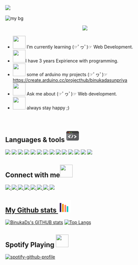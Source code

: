 ![](https://komarev.com/ghpvc/?username=BinukaDs&color=red)

![my bg](https://user-images.githubusercontent.com/77571607/147807714-564ac943-91fe-47bd-94de-926856a0ca60.jpg)

<p align="center">
   <img src="https://readme-typing-svg.herokuapp.com?font=Roboto+Mono&color=%23F74524&size=30&center=true&vCenter=true&lines=I+am+BinukaDs;A+frontend+developer;A+15yrs+old+programmer;A+tech+guy;Connect+with+me+:)">
</p>






- <img src="http://itdev161.matcitdevelopment.org/ClassSection/Spring/Student07/image/programmer.gif-c200" height="40" width="40" /> I’m currently learning (☞ﾟヮﾟ)☞  Web Development.
- <img src="https://monophy.com/media/CEHtFH3rJ6xdhBUKIT/monophy.gif" height="40" width="40" />I have 3 years Expirience with programming.
- <img src="https://i0.wp.com/www.redrollmedia.com/wp-content/uploads/2018/11/coding-eco-wo-gif.gif?ssl=1" height="40" width="40" /> some of arduino my projects (☞ﾟヮﾟ)☞  https://create.arduino.cc/projecthub/binukadasunpriya
- <img src="https://c.tenor.com/TyhWL7gJwPgAAAAj/peppo-dance.gif" height="40" width="40" /> Ask me about (☞ﾟヮﾟ)☞ Web development.
- <img src="https://c.tenor.com/B0BbyOHgHt4AAAAi/pepe-the-frog-dance.gif" height="40" width="40" /> always stay happy ;)
<br>
<h2>Languages & tools <img src="https://raw.githubusercontent.com/Naman27/Naman27/master/source.gif" height="40" width="40"/></h2>

<div><img src="https://img.icons8.com/color/64/000000/arduino.png"/>
<img src="https://img.icons8.com/color/48/000000/html-5.png"/>
<img src="https://img.icons8.com/color/48/000000/css3.png" /> 
<img src="https://img.icons8.com/officel/48/000000/markdown.png"/>
<img src="https://img.icons8.com/dusk/64/000000/javascript-logo.png"/>
<img src="https://img.icons8.com/color/48/000000/python--v2.png"/>
<img src="https://img.icons8.com/color/48/000000/sass.png"/>
<img src="https://img.icons8.com/color/48/000000/visual-studio-code-2019.png"/>
<img src="https://img.icons8.com/color/48/000000/adobe-photoshop--v1.png"/>
<img src="https://img.icons8.com/color/48/000000/adobe-premiere-pro--v1.png"/>
<img src="https://img.icons8.com/color/48/000000/windows-10.png"/>
<img src="https://img.icons8.com/color/48/000000/webstorm.png"/>
<img src="https://img.icons8.com/color/48/000000/pycharm.png"/>
<img src="https://img.icons8.com/ios-glyphs/48/000000/github.png"/>
</div>

<h2>Connect with me<img src="https://tinyurl.com/53r9xhtv" height="40" width="40"/></h2>
<a href="https://twitter.com/Binuka_Ds" target="_blank"/><img src="https://img.icons8.com/fluency/48/000000/twitter.png"/>
<a href="https://www.instagram.com/binukads/" target="_blank"/><img src="https://img.icons8.com/fluency/48/000000/instagram-new.png"/>
<a href="https://binukads.github.io/" target="_blank"/><img src="https://img.icons8.com/fluency/48/000000/domain.png"/>
<a href="https://dev.to/binukads" target="_blank" /><img src="https://img.icons8.com/color/48/000000/devpost.png"/>
<a href="https://tinyurl.com/yxdmch39" target="_blank" /><img src="https://img.icons8.com/fluency/48/000000/arduino.png" />
<a href="https://tinyurl.com/buphz5ay" target="_blank" /><img src="https://img.icons8.com/color/48/000000/stackoverflow.png"/>
<a href="https://tinyurl.com/nuvbu9j4" target="_blank" /><img src="https://img.icons8.com/doodle/48/000000/reddit--v4.png"/>
<a href="https://tinyurl.com/8ewxzb3m" target="_blank" /><img src="https://img.icons8.com/color/48/000000/codepen.png"/>

<h2>My Github stats <img src="https://raw.githubusercontent.com/vladalexey/vladalexey/main/graph.gif" height="40" width="40"/></h2>

[![BinukaDs's GITHUB stats](https://github-readme-stats.vercel.app/api?username=BinukaDs&show_icons=true=true&theme=darcula)](https://github.com/BinukaDs/github-readme-stats)
[![Top Langs](https://github-readme-stats.vercel.app/api/top-langs/?username=BinukaDs&langs_count=8&layout=compact&theme=darcula)](https://github.com/BinukaDs/github-readme-stats)



<h2>Spotify Playing <img src="https://c.tenor.com/D_F--PvRH4wAAAAi/pepe-listening-to-music.gif" height="40" width="40"/></h2>

[![spotify-github-profile](https://spotify-github-profile.vercel.app/api/view?uid=a73rjgade7gjasbfduqu8a9h9&cover_image=true&theme=novatorem&bar_color=53b14f&bar_color_cover=false)](https://open.spotify.com/user/a73rjgade7gjasbfduqu8a9h9?si=d4e711edb78043b1)



  




  
